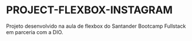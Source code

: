 # PROJECT-FLEXBOX-INSTAGRAM
Projeto desenvolvido na aula de flexbox do Santander Bootcamp Fullstack em parceria com a DIO.
